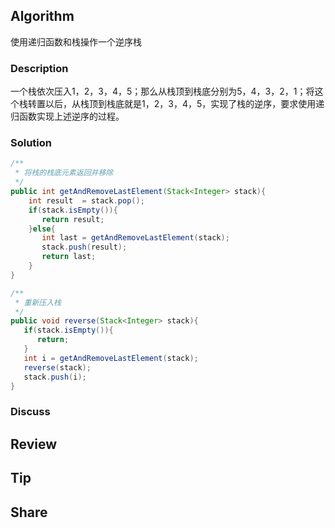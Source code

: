## Algorithm

使用递归函数和栈操作一个逆序栈

### Description

一个栈依次压入1，2，3，4，5；那么从栈顶到栈底分别为5，4，3，2，1；将这个栈转置以后，从栈顶到栈底就是1，2，3，4，5，实现了栈的逆序，要求使用递归函数实现上述逆序的过程。

### Solution

```java
/**
 * 将栈的栈底元素返回并移除
 */
public int getAndRemoveLastElement(Stack<Integer> stack){
    int result  = stack.pop();
    if(stack.isEmpty()){
       return result;
    }else{
       int last = getAndRemoveLastElement(stack);
       stack.push(result);
       return last;
    }
}

/**
 * 重新压入栈
 */
public void reverse(Stack<Integer> stack){
   if(stack.isEmpty()){
      return;
   }
   int i = getAndRemoveLastElement(stack);
   reverse(stack);
   stack.push(i);
}
```

### Discuss

## Review


## Tip


## Share
